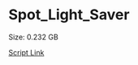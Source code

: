 # Spot_Light_Saver

Size: 0.232 GB

[Script Link](https://github.com/liuyal/Archive/blob/master/Python/Utilities/Miscellaneous/spotlight_saver.py)